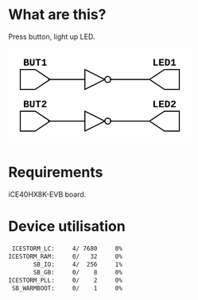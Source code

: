 # What are this?

Press button, light up LED.

![](netlist.svg)

# Requirements

iCE40HX8K-EVB board.

# Device utilisation

```
 ICESTORM_LC:     4/ 7680     0%
ICESTORM_RAM:     0/   32     0%
       SB_IO:     4/  256     1%
       SB_GB:     0/    8     0%
ICESTORM_PLL:     0/    2     0%
 SB_WARMBOOT:     0/    1     0%
```